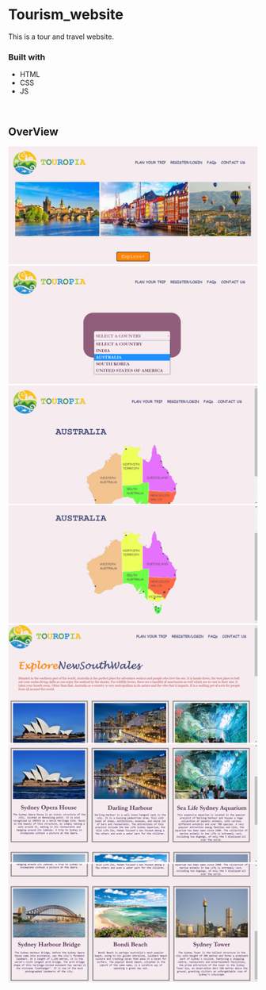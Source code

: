 
# Tourism_website
This is a tour and travel website.

### Built with
<ul>
  <li>HTML</li>
  <li>CSS</li>
  <li>JS</li>
 </ul>
 <br>
 <h2>OverView</h2>
 <img src = "website_photos/1.png">
 <img src = "website_photos/2.png">
 <img src = "website_photos/3.png">
 <img src = "website_photos/4.png">
 <img src = "website_photos/5.png">  
 <img src = "website_photos/6.png">  
 <img src = "website_photos/7.png">
